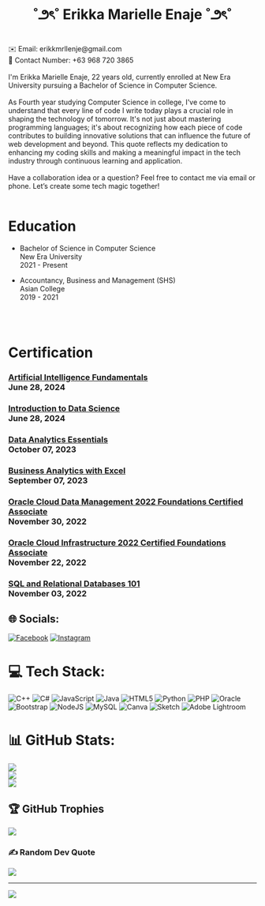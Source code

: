 <h1 align = "center"> ˚౨ৎ˚ Erikka Marielle Enaje ˚౨ৎ˚ </h1>
<br>
                                      ✉️ Email: erikkmrllenje@gmail.com<br>
                                      📱 Contact Number: +63 968 720 3865<br>
<br>
I'm Erikka Marielle Enaje, 22 years old, currently enrolled at New Era University pursuing a Bachelor of Science in Computer Science. <br><br>As Fourth year studying Computer Science in college, I've come to understand that every line of code I write today plays a crucial role in shaping the technology of tomorrow. It's not just about mastering programming languages; it's about recognizing how each piece of code contributes to building innovative solutions that can influence the future of web development and beyond. This quote reflects my dedication to enhancing my coding skills and making a meaningful impact in the tech industry through continuous learning and application.<br><br>Have a collaboration idea or a question? Feel free to contact me via email or phone. Let’s create some tech magic together!<br><br>

# Education
- Bachelor of Science in Computer Science<br>
New Era University<br>
2021 - Present

- Accountancy, Business and Management (SHS)<br>
Asian College<br>
2019 - 2021

<br><br>

# Certification
<h3 align=""><a href ="https://www.credly.com/badges/11937909-7799-4815-9e3c-99c45822d3bc">Artificial Intelligence Fundamentals</a><br>June 28, 2024</h3>

<h3 align=""><a href ="https://www.credly.com/badges/11937909-7799-4815-9e3c-99c45822d3bc">Introduction to Data Science</a><br>June 28, 2024</h3>

<h3 align=""><a href ="https://www.credly.com/badges/11937909-7799-4815-9e3c-99c45822d3bc">Data Analytics Essentials</a><br>October 07, 2023</h3>

<h3 align=""><a href ="[https://www.simplilearn.com/skillup-certificate-landing?token=eyJjb3Vyc2VfaWQiOiI2NjQiLCJjZXJ0aWZpY2F0ZV91cmwiOiJodHRwczpcL1wvY2VydGlmaWNhdGVzLnNpbXBsaWNkbi5uZXRcL3NoYXJlXC90aHVtYl80NDk5MTAyXzE2OTQwOTQ4MDEucG5nIiwidXNlcm5hbWUiOiJIYW5uYWggTC4gQ29uZGFkYSJ9&utm_source=shared-certificate&utm_medium=lms&utm_campaign=shared-certificate-promotion&referrer=https%3A%2F%2Flms.simplilearn.com%2Fcourses%2F2738%2FBusiness-Analytics-with-Excel%2Fcertificate%2Fdownload-skillup&%24web_only=true&_branch_match_id=1228332817757569017&_branch_referrer=H4sIAAAAAAAAA8soKSkottLXL87MLcjJ1EssKNDLyczL1k%2FVzzIuq0g2LQlPckkCAKJwF%2F4lAAAA](https://drive.google.com/file/d/1DP6kDOVRapIoeNfnk4SMFVBYtKcH6_h_/view?usp=sharing)">Business Analytics with Excel</a><br>September 07, 2023</h3>

<h3 align=""><a href ="https://catalog-education.oracle.com/pls/certview/sharebadge?id=6910FE01F34A2373BD3EC574722DBBF6428C364A543828653AAAA6C2E106BE7C">Oracle Cloud Data Management 2022 Foundations Certified Associate</a><br>November 30, 2022</h3>

<h3 align=""><a href ="https://catalog-education.oracle.com/pls/certview/sharebadge?id=886D7EE48D3F57B44726CF3E5840BA7DBA0966D9778E4C6E35B0579CD0C1F3C5">Oracle Cloud Infrastructure 2022 Certified Foundations Associate</a><br>November 22, 2022</h3>

<h3 align=""><a href ="https://courses.cognitiveclass.ai/certificates/c9384ce017094b8589171b649386dadb">SQL and Relational Databases 101</a><br>November 03, 2022</h3>








## 🌐 Socials:
[![Facebook](https://img.shields.io/badge/Facebook-%231877F2.svg?logo=Facebook&logoColor=white)](https://facebook.com/https://www.facebook.com/ekkmrllenje) [![Instagram](https://img.shields.io/badge/Instagram-%23E4405F.svg?logo=Instagram&logoColor=white)](https://instagram.com/https://www.instagram.com/dulcexlatte/) 

# 💻 Tech Stack:
![C++](https://img.shields.io/badge/c++-%2300599C.svg?style=for-the-badge&logo=c%2B%2B&logoColor=white) ![C#](https://img.shields.io/badge/c%23-%23239120.svg?style=for-the-badge&logo=csharp&logoColor=white) ![JavaScript](https://img.shields.io/badge/javascript-%23323330.svg?style=for-the-badge&logo=javascript&logoColor=%23F7DF1E) ![Java](https://img.shields.io/badge/java-%23ED8B00.svg?style=for-the-badge&logo=openjdk&logoColor=white) ![HTML5](https://img.shields.io/badge/html5-%23E34F26.svg?style=for-the-badge&logo=html5&logoColor=white) ![Python](https://img.shields.io/badge/python-3670A0?style=for-the-badge&logo=python&logoColor=ffdd54) ![PHP](https://img.shields.io/badge/php-%23777BB4.svg?style=for-the-badge&logo=php&logoColor=white) ![Oracle](https://img.shields.io/badge/Oracle-F80000?style=for-the-badge&logo=oracle&logoColor=white) ![Bootstrap](https://img.shields.io/badge/bootstrap-%238511FA.svg?style=for-the-badge&logo=bootstrap&logoColor=white) ![NodeJS](https://img.shields.io/badge/node.js-6DA55F?style=for-the-badge&logo=node.js&logoColor=white) ![MySQL](https://img.shields.io/badge/mysql-4479A1.svg?style=for-the-badge&logo=mysql&logoColor=white) ![Canva](https://img.shields.io/badge/Canva-%2300C4CC.svg?style=for-the-badge&logo=Canva&logoColor=white) ![Sketch](https://img.shields.io/badge/Sketch-FFB387?style=for-the-badge&logo=sketch&logoColor=black) ![Adobe Lightroom](https://img.shields.io/badge/Adobe%20Lightroom-31A8FF.svg?style=for-the-badge&logo=Adobe%20Lightroom&logoColor=white)
# 📊 GitHub Stats:
![](https://github-readme-stats.vercel.app/api?username=ErikkaEnaje&theme=dark&hide_border=false&include_all_commits=false&count_private=false)<br/>
![](https://github-readme-streak-stats.herokuapp.com/?user=ErikkaEnaje&theme=dark&hide_border=false)<br/>
![](https://github-readme-stats.vercel.app/api/top-langs/?username=ErikkaEnaje&theme=dark&hide_border=false&include_all_commits=false&count_private=false&layout=compact)

## 🏆 GitHub Trophies
![](https://github-profile-trophy.vercel.app/?username=ErikkaEnaje&theme=radical&no-frame=false&no-bg=false&margin-w=4)

### ✍️ Random Dev Quote
![](https://quotes-github-readme.vercel.app/api?type=horizontal&theme=tokyonight)

---
[![](https://visitcount.itsvg.in/api?id=ErikkaEnaje&icon=9&color=5)](https://visitcount.itsvg.in)

<!-- Proudly created with GPRM ( https://gprm.itsvg.in ) -->
